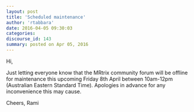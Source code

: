 ```yaml
---
layout: post
title: 'Scheduled maintenance'
author: 'rtabbara'
date: 2016-04-05 09:30:03
categories:
discourse_id: 143
summary: posted on Apr 05, 2016
---
```

Hi,

Just letting everyone know that the MRtrix community forum will be offline for maintenance this upcoming Friday 8th April between 10am-12pm (Australian Eastern Standard Time). Apologies in advance for any inconvenience this may cause.

Cheers,
Rami
            